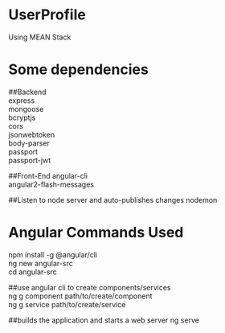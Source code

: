 # UserProfile
Using MEAN Stack

# Some dependencies
##Backend  
express  
mongoose  
bcryptjs  
cors  
jsonwebtoken  
body-parser  
passport  
passport-jwt  

##Front-End
angular-cli  
angular2-flash-messages  

##Listen to node server and auto-publishes changes
nodemon  


# Angular Commands Used
npm install -g @angular/cli  
ng new angular-src  
cd angular-src  

##use angular cli to create components/services  
ng g component path/to/create/component  
ng g service path/to/create/service  

##builds the application and starts a web server
ng serve